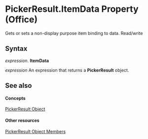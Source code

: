 
# PickerResult.ItemData Property (Office)

Gets or sets a non-display purpose item binding to data. Read/write


## Syntax

 _expression_. **ItemData**

 _expression_ An expression that returns a **PickerResult** object.


## See also


#### Concepts


[PickerResult Object](5229d2ad-a32e-a864-9de4-dc651199ff58.md)
#### Other resources


[PickerResult Object Members](3d04c242-a306-c3f6-34e4-6c5a590a369f.md)
